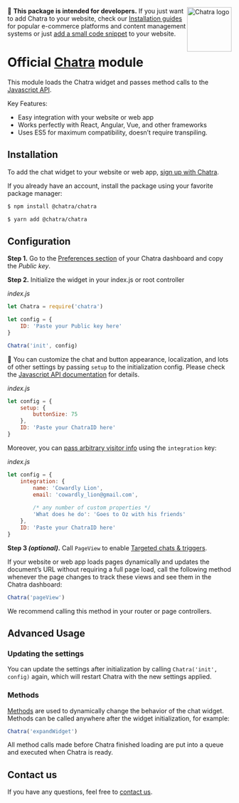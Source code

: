 <img width="100" height="100" align="right"
     alt="Chatra logo" src="https://app.chatra.io/static/win-tile.png" />
     
:triangular_flag_on_post: **This package is intended for developers.** If you just want to add Chatra to your website, check our [Installation guides](https://chatra.com/help/cms/?utm_source=npm&utm_medium=readme&utm_campaign=npm) for popular e-commerce platforms and content management systems or just [add a small code snippet](https://chatra.com/help/?utm_source=npm&utm_medium=readme&utm_campaign=npm#install) to your website.

# Official [Chatra](https://chatra.com) module

This module loads the Chatra widget and passes method calls to the [Javascript API](https://chatra.com/help/api/?utm_source=npm&utm_medium=readme&utm_campaign=npm#methods).

Key Features:

- Easy integration with your website or web app
- Works perfectly with React, Angular, Vue, and other frameworks
- Uses ES5 for maximum compatibility, doesn’t require transpiling.


## Installation

To add the chat widget to your website or web app, [sign up with Chatra](https://app.chatra.io/?utm_source=npm&utm_medium=readme&utm_campaign=npm&enroll=).

If you already have an account, install the package using your favorite package manager:

```bash
$ npm install @chatra/chatra
```

```bash
$ yarn add @chatra/chatra
```

## Configuration

**Step 1.** Go to the [Preferences section](https://app.chatra.io/settings/preferences?utm_source=npm&utm_medium=readme&utm_campaign=npm#apiKeys) of your Chatra dashboard and copy the _Public key_.

**Step 2.** Initialize the widget in your index.js or root controller

_index.js_
```js
let Chatra = require('chatra')

let config = {
    ID: 'Paste your Public key here'
}

Chatra('init', config)
```

:triangular_flag_on_post: You can customize the chat and button appearance, localization, and lots of other settings by passing `setup` to the initialization config. Please check the [Javascript API documentation](https://chatra.com/help/api/?utm_source=npm&utm_medium=readme&utm_campaign=npm#api-reference) for details.

_index.js_
```js
let config = {
    setup: {
        buttonSize: 75
    },
    ID: 'Paste your ChatraID here'
}
```

Moreover, you can [pass arbitrary visitor info](https://chatra.com/help/api/#passing-arbitrary-info) using the `integration` key:

_index.js_
```js
let config = {
    integration: {
        name: 'Cowardly Lion',
        email: 'cowardly_lion@gmail.com',
        
        /* any number of custom properties */
        'What does he do': 'Goes to Oz with his friends'
    },
    ID: 'Paste your ChatraID here'
}
```

**Step 3 _(optional)_.** Call `PageView` to enable [Targeted chats & triggers](https://app.chatra.io/settings/actions/?utm_source=npm&utm_medium=readme&utm_campaign=npm).

If your website or web app loads pages dynamically and updates the document’s URL without requiring a full page load, call the following method whenever the page changes to track these views and see them in the Chatra dashboard:

```js
Chatra('pageView')
```

We recommend calling this method in your router or page controllers.

## Advanced Usage

### Updating the settings

You can update the settings after initialization by calling `Chatra('init', config)` again, which will restart Chatra with the new settings applied.

### Methods

[Methods](https://chatra.com/help/api/?utm_source=npm&utm_medium=readme&utm_campaign=npm#methods) are used to dynamically change the behavior of the chat widget. Methods can be called anywhere after the widget initialization, for example:

```js
Chatra('expandWidget')
```

All method calls made before Chatra finished loading are put into a queue and executed when Chatra is ready.

## Contact us

If you have any questions, feel free to [contact us](https://chatra.com/contact-us/).

